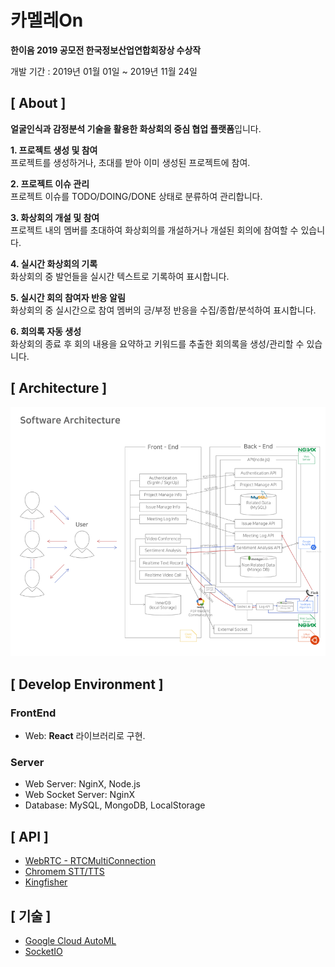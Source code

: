 # 카멜레On

**한이음 2019 공모전 한국정보산업연합회장상 수상작**

개발 기간 : 2019년 01월 01일  ~ 2019년 11월 24일


## [ About ]

**얼굴인식과 감정분석 기술을 활용한 화상회의 중심 협업 플랫폼**입니다.

**1. 프로젝트 생성 및 참여** <br>
프로젝트를 생성하거나, 초대를 받아 이미 생성된 프로젝트에 참여.

**2. 프로젝트 이슈 관리** <br>
프로젝트 이슈를 TODO/DOING/DONE 상태로 분류하여 관리합니다.

**3. 화상회의 개설 및 참여** <br>
프로젝트 내의 멤버를 초대하여 화상회의를 개설하거나 개설된 회의에 참여할 수 있습니다.

**4. 실시간 화상회의 기록** <br>
화상회의 중 발언들을 실시간 텍스트로 기록하여 표시합니다.

**5. 실시간 회의 참여자 반응 알림** <br>
화상회의 중 실시간으로 참여 멤버의 긍/부정 반응을 수집/종합/분석하여 표시합니다.

**6. 회의록 자동 생성** <br>
화상회의 종료 후 회의 내용을 요약하고 키워드를 추출한 회의록을 생성/관리할 수 있습니다.

## [ Architecture ]             

![architecture](https://github.com/chameleon-ver0-1/Front-End/blob/develop/chameleonArchitecture.png)

## [ Develop Environment ]
### FrontEnd
- Web: **React** 라이브러리로 구현.

### Server
- Web Server: NginX, Node.js
- Web Socket Server: NginX
- Database: MySQL, MongoDB, LocalStorage

## [ API ]
- [WebRTC - RTCMultiConnection](https://github.com/muaz-khan/RTCMultiConnection)
- [Chromem STT/TTS](https://github.com/dodortus/webrtc-lab/tree/master/frontend/views/examples/speech-recognition)
- [Kingfisher](https://github.com/onevcat/Kingfisher)

## [ 기술 ]
- [Google Cloud AutoML](https://cloud.google.com/automl?hl=ko)
- [SocketIO](https://socket.io/)

